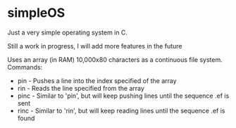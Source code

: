 # simpleOS
Just a very simple operating system in C.

Still a work in progress, I will add more features in the future


Uses an array (in RAM) 10,000x80 characters as a continuous file system.
Commands:
- pin <line index> - Pushes a line into the index specified of the array
- rin <line index> - Reads the line specified from the array
- pinc <line index> - Similar to 'pin', but will keep pushing lines until the sequence .ef is sent
- rinc <line index> - Similar to 'rin', but will keep reading lines until the sequence .ef is found